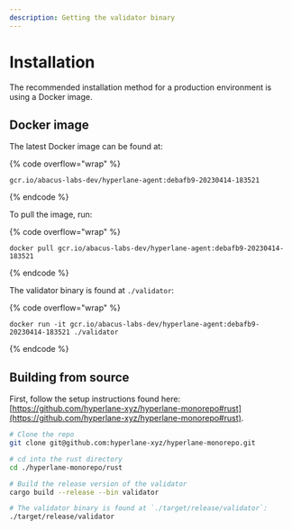 ```yaml
---
description: Getting the validator binary
---
```


# Installation

The recommended installation method for a production environment is using a Docker image.

## Docker image

The latest Docker image can be found at:

{% code overflow="wrap" %}
```
gcr.io/abacus-labs-dev/hyperlane-agent:debafb9-20230414-183521
```
{% endcode %}

To pull the image, run:

{% code overflow="wrap" %}
```
docker pull gcr.io/abacus-labs-dev/hyperlane-agent:debafb9-20230414-183521
```
{% endcode %}

The validator binary is found at `./validator`:

{% code overflow="wrap" %}
```
docker run -it gcr.io/abacus-labs-dev/hyperlane-agent:debafb9-20230414-183521 ./validator
```
{% endcode %}

## Building from source

First, follow the setup instructions found here: [https://github.com/hyperlane-xyz/hyperlane-monorepo#rust](https://github.com/hyperlane-xyz/hyperlane-monorepo#rust).

```sh
# Clone the repo
git clone git@github.com:hyperlane-xyz/hyperlane-monorepo.git

# cd into the rust directory
cd ./hyperlane-monorepo/rust

# Build the release version of the validator
cargo build --release --bin validator

# The validator binary is found at `./target/release/validator`:
./target/release/validator
```
